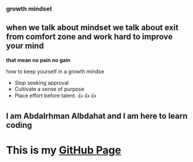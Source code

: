 ### growth mindset
## when we talk about mindset we talk about exit from comfort zone and work hard to improve your mind
**that mean no pain no gain**

 how to keep yourself in a growth mindse 
- Stop seeking approval
- Cultivate a sense of purpose
- Place effort before talent.
:+1: :+1: :+1:

## I am Abdalrhman Albdahat and I am here to learn coding
# This is my [GitHub Page](https://github.com/boodah96)
